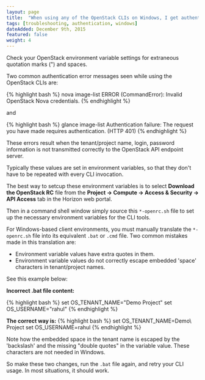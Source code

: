 ```yaml
---
layout: page
title:  "When using any of the OpenStack CLIs on Windows, I get authentication failure errors"
tags: [troubleshooting, authentication, windows]
dateAdded: December 9th, 2015
featured: false
weight: 4
---
```


Check your OpenStack environment variable settings for extraneous quotation marks (") and spaces.

Two common authentication error messages seen while using the OpenStack CLIs are:

{% highlight bash %}
nova image-list
ERROR (CommandError): Invalid OpenStack Nova credentials.
{% endhighlight %}

and

{% highlight bash %}
glance image-list
Authentication failure: The request you have made requires authentication. (HTTP 401)
{% endhighlight %}

These errors result when the tenant/project name, login, password information is not transmitted correctly to the OpenStack API endpoint server.

Typically these values are set in environment variables, so that they don't have to be repeated with every CLI invocation.

The best way to setcup these environment variables is to select **Download the OpenStack RC** file from the **Project -> Compute -> Access & Security -> API Access** tab in the Horizon web portal.

Then in a command shell window simply source this `*-openrc.sh` file to set up the necessary environment variables for the CLI tools.

For Windows-based client environments, you must manually translate the `*-openrc.sh` file into its equivalent `.bat` or `.cmd` file. Two common mistakes made in this translation are:

- Environment variable values have extra quotes in them.
- Environment variable values do not correctly escape embedded 'space' characters in tenant/project names.

See this example below:

**Incorrect .bat file content:**

{% highlight bash %}
set OS_TENANT_NAME="Demo Project"
set OS_USERNAME="rahul"
{% endhighlight %}

**The correct way is:**
{% highlight bash %}
set OS_TENANT_NAME=Demo\ Project
set OS_USERNAME=rahul
{% endhighlight %}

Note how the embedded space in the tenant name is escaped by the 'backslash' and the missing "double quotes" in the variable value. These characters are not needed in Windows.

So make these two changes, run the `.bat` file again, and retry your CLI usage. In most situations, it should work.

